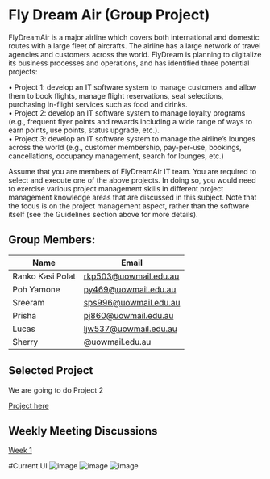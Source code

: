 
# Fly Dream Air (Group Project)
FlyDreamAir is a major airline which covers both international and domestic routes with a large fleet of aircrafts. The airline has a large network of travel agencies and customers across the world. FlyDream is planning to digitalize its business processes and operations, and has identified three potential projects:   

• Project 1: develop an IT software system to manage customers and allow them to book flights, manage flight reservations, seat selections, purchasing in-flight services such as food and drinks.   
• Project 2: develop an IT software system to manage loyalty programs (e.g., frequent flyer points and rewards including a wide range of ways to earn points, use points, status upgrade, etc.).    
• Project 3: develop an IT software system to manage the airline’s lounges across the world (e.g., customer membership, pay-per-use, bookings, cancellations, occupancy management, search for lounges, etc.)  

Assume that you are members of FlyDreamAir IT team. You are required to select and execute one of the above projects. In doing so, you would need to exercise various project management skills in different project management knowledge areas that are discussed in this subject. Note that the focus is on the project management aspect, rather than the software itself (see the Guidelines section above for more details). 

## Group Members:
|     Name      |     Email     | 
| ------------- | ------------- |
| Ranko Kasi Polat  |rkp503@uowmail.edu.au  |
| Poh Yamone        | py469@uowmail.edu.au  |
| Sreeram           | sps996@uowmail.edu.au  |
| Prisha            | pj860@uowmail.edu.au|
| Lucas             | ljw537@uowmail.edu.au|
| Sherry            | @uowmail.edu.au|


## Selected Project
We are going to do Project 2

[Project here](https://docs.google.com/document/d/1TOgWu8rUbjV9yEDEUWCuAzpdqe4kuHvskZPBPtc9Xj0/edit?usp=sharing)

## Weekly Meeting Discussions

[Week 1](https://github.com/rankopolat/AirTask/blob/main/WeeklyReports/Week3.md)



#Current UI
![image](https://github.com/rankopolat/AirTask/assets/116534934/e7836556-0f13-437f-999d-44b6752fc286)
![image](https://github.com/rankopolat/AirTask/assets/116534934/7d3a0db3-a4b3-4ca8-bafa-19e929e8cbad)
![image](https://github.com/rankopolat/AirTask/assets/116534934/26006dfc-eeba-41dd-8681-f24d3cfc18c8)



